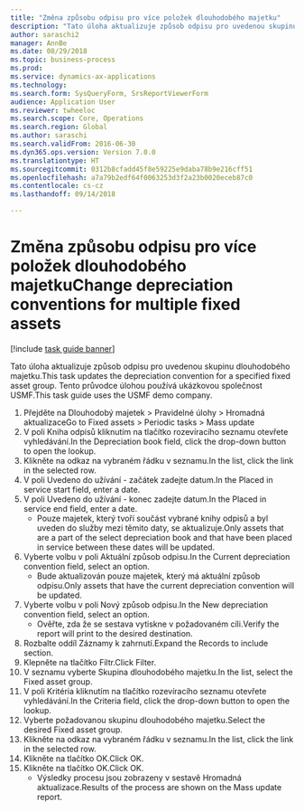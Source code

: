 ```yaml
--- 
title: "Změna způsobu odpisu pro více položek dlouhodobého majetku"
description: "Tato úloha aktualizuje způsob odpisu pro uvedenou skupinu dlouhodobého majetku."
author: saraschi2
manager: AnnBe
ms.date: 08/29/2018
ms.topic: business-process
ms.prod: 
ms.service: dynamics-ax-applications
ms.technology: 
ms.search.form: SysQueryForm, SrsReportViewerForm
audience: Application User
ms.reviewer: twheeloc
ms.search.scope: Core, Operations
ms.search.region: Global
ms.author: saraschi
ms.search.validFrom: 2016-06-30
ms.dyn365.ops.version: Version 7.0.0
ms.translationtype: HT
ms.sourcegitcommit: 0312b8cfadd45f8e59225e9daba78b9e216cff51
ms.openlocfilehash: a7a79b2edf64f0063253d3f2a23b0020eceb87c0
ms.contentlocale: cs-cz
ms.lasthandoff: 09/14/2018

---
```

# <a name="change-depreciation-conventions-for-multiple-fixed-assets"></a><span data-ttu-id="c0e8e-103">Změna způsobu odpisu pro více položek dlouhodobého majetku</span><span class="sxs-lookup"><span data-stu-id="c0e8e-103">Change depreciation conventions for multiple fixed assets</span></span>

[!include [task guide banner](../../includes/task-guide-banner.md)]

<span data-ttu-id="c0e8e-104">Tato úloha aktualizuje způsob odpisu pro uvedenou skupinu dlouhodobého majetku.</span><span class="sxs-lookup"><span data-stu-id="c0e8e-104">This task updates the depreciation convention for a specified fixed asset group.</span></span> <span data-ttu-id="c0e8e-105">Tento průvodce úlohou používá ukázkovou společnost USMF.</span><span class="sxs-lookup"><span data-stu-id="c0e8e-105">This task guide uses the USMF demo company.</span></span>

1. <span data-ttu-id="c0e8e-106">Přejděte na Dlouhodobý majetek > Pravidelné úlohy > Hromadná aktualizace</span><span class="sxs-lookup"><span data-stu-id="c0e8e-106">Go to Fixed assets > Periodic tasks > Mass update</span></span>
2. <span data-ttu-id="c0e8e-107">V poli Kniha odpisů kliknutím na tlačítko rozevíracího seznamu otevřete vyhledávání.</span><span class="sxs-lookup"><span data-stu-id="c0e8e-107">In the Depreciation book field, click the drop-down button to open the lookup.</span></span>
3. <span data-ttu-id="c0e8e-108">Klikněte na odkaz na vybraném řádku v seznamu.</span><span class="sxs-lookup"><span data-stu-id="c0e8e-108">In the list, click the link in the selected row.</span></span>
4. <span data-ttu-id="c0e8e-109">V poli Uvedeno do užívání - začátek zadejte datum.</span><span class="sxs-lookup"><span data-stu-id="c0e8e-109">In the Placed in service start field, enter a date.</span></span>
5. <span data-ttu-id="c0e8e-110">V poli Uvedeno do užívání - konec zadejte datum.</span><span class="sxs-lookup"><span data-stu-id="c0e8e-110">In the Placed in service end field, enter a date.</span></span>
    * <span data-ttu-id="c0e8e-111">Pouze majetek, který tvoří součást vybrané knihy odpisů a byl uveden do služby mezi těmito daty, se aktualizuje.</span><span class="sxs-lookup"><span data-stu-id="c0e8e-111">Only assets that are a part of the select depreciation book and that have been placed in service between these dates will be updated.</span></span>  
6. <span data-ttu-id="c0e8e-112">Vyberte volbu v poli Aktuální způsob odpisu.</span><span class="sxs-lookup"><span data-stu-id="c0e8e-112">In the Current depreciation convention field, select an option.</span></span>
    * <span data-ttu-id="c0e8e-113">Bude aktualizován pouze majetek, který má aktuální způsob odpisu.</span><span class="sxs-lookup"><span data-stu-id="c0e8e-113">Only assets that have the current depreciation convention will be updated.</span></span>  
7. <span data-ttu-id="c0e8e-114">Vyberte volbu v poli Nový způsob odpisu.</span><span class="sxs-lookup"><span data-stu-id="c0e8e-114">In the New depreciation convention field, select an option.</span></span>
    * <span data-ttu-id="c0e8e-115">Ověřte, zda že se sestava vytiskne v požadovaném cíli.</span><span class="sxs-lookup"><span data-stu-id="c0e8e-115">Verify the report will print to the desired destination.</span></span>  
8. <span data-ttu-id="c0e8e-116">Rozbalte oddíl Záznamy k zahrnutí.</span><span class="sxs-lookup"><span data-stu-id="c0e8e-116">Expand the Records to include section.</span></span>
9. <span data-ttu-id="c0e8e-117">Klepněte na tlačítko Filtr.</span><span class="sxs-lookup"><span data-stu-id="c0e8e-117">Click Filter.</span></span>
10. <span data-ttu-id="c0e8e-118">V seznamu vyberte Skupina dlouhodobého majetku.</span><span class="sxs-lookup"><span data-stu-id="c0e8e-118">In the list, select the Fixed asset group.</span></span>
11. <span data-ttu-id="c0e8e-119">V poli Kritéria kliknutím na tlačítko rozevíracího seznamu otevřete vyhledávání.</span><span class="sxs-lookup"><span data-stu-id="c0e8e-119">In the Criteria field, click the drop-down button to open the lookup.</span></span>
12. <span data-ttu-id="c0e8e-120">Vyberte požadovanou skupinu dlouhodobého majetku.</span><span class="sxs-lookup"><span data-stu-id="c0e8e-120">Select the desired Fixed asset group.</span></span>
13. <span data-ttu-id="c0e8e-121">Klikněte na odkaz na vybraném řádku v seznamu.</span><span class="sxs-lookup"><span data-stu-id="c0e8e-121">In the list, click the link in the selected row.</span></span>
14. <span data-ttu-id="c0e8e-122">Klikněte na tlačítko OK.</span><span class="sxs-lookup"><span data-stu-id="c0e8e-122">Click OK.</span></span>
15. <span data-ttu-id="c0e8e-123">Klikněte na tlačítko OK.</span><span class="sxs-lookup"><span data-stu-id="c0e8e-123">Click OK.</span></span>
    *  <span data-ttu-id="c0e8e-124">Výsledky procesu jsou zobrazeny v sestavě Hromadná aktualizace.</span><span class="sxs-lookup"><span data-stu-id="c0e8e-124">Results of the process are shown on the Mass update report.</span></span>     


